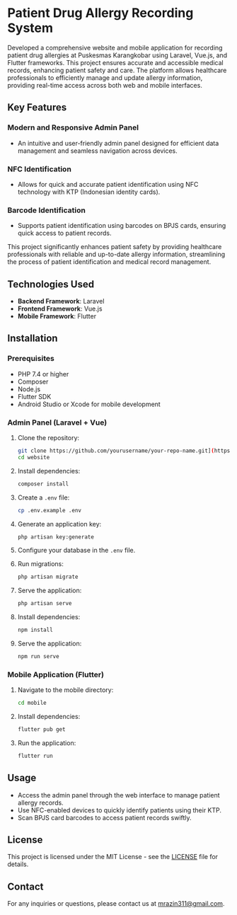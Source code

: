 # Patient Drug Allergy Recording System

Developed a comprehensive website and mobile application for recording patient drug allergies at Puskesmas Karangkobar using Laravel, Vue.js, and Flutter frameworks. This project ensures accurate and accessible medical records, enhancing patient safety and care. The platform allows healthcare professionals to efficiently manage and update allergy information, providing real-time access across both web and mobile interfaces.

## Key Features

### Modern and Responsive Admin Panel
- An intuitive and user-friendly admin panel designed for efficient data management and seamless navigation across devices.

### NFC Identification
- Allows for quick and accurate patient identification using NFC technology with KTP (Indonesian identity cards).

### Barcode Identification
- Supports patient identification using barcodes on BPJS cards, ensuring quick access to patient records.

This project significantly enhances patient safety by providing healthcare professionals with reliable and up-to-date allergy information, streamlining the process of patient identification and medical record management.

## Technologies Used

- **Backend Framework**: Laravel
- **Frontend Framework**: Vue.js
- **Mobile Framework**: Flutter

## Installation

### Prerequisites

- PHP 7.4 or higher
- Composer
- Node.js
- Flutter SDK
- Android Studio or Xcode for mobile development

### Admin Panel (Laravel + Vue)

1. Clone the repository:
    ```bash
    git clone https://github.com/yourusername/your-repo-name.git](https://github.com/jeriken/Sistem-Pencatatan-Alergi-Obat
    cd website
    ```

2. Install dependencies:
    ```bash
    composer install
    ```

3. Create a `.env` file:
    ```bash
    cp .env.example .env
    ```

4. Generate an application key:
    ```bash
    php artisan key:generate
    ```

5. Configure your database in the `.env` file.

6. Run migrations:
    ```bash
    php artisan migrate
    ```

7. Serve the application:
    ```bash
    php artisan serve
    ```

8. Install dependencies:
    ```bash
    npm install
    ```

9. Serve the application:
    ```bash
    npm run serve
    ```

### Mobile Application (Flutter)

1. Navigate to the mobile directory:
    ```bash
    cd mobile
    ```

2. Install dependencies:
    ```bash
    flutter pub get
    ```

3. Run the application:
    ```bash
    flutter run
    ```

## Usage

- Access the admin panel through the web interface to manage patient allergy records.
- Use NFC-enabled devices to quickly identify patients using their KTP.
- Scan BPJS card barcodes to access patient records swiftly.

## License

This project is licensed under the MIT License - see the [LICENSE](LICENSE) file for details.

## Contact

For any inquiries or questions, please contact us at [mrazin311@gmail.com](mailto:mrazin311@gmail.com).
